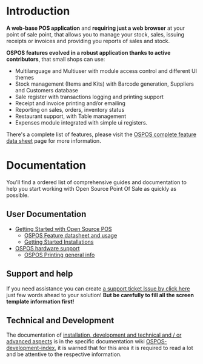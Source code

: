 # Introduction

**A web-base POS application** and **requiring just a web browser** at your point of sale point, that allows you to manage your stock, sales, issuing receipts or invoices and providing you reports of sales and stock.

**OSPOS features evolved in a robust application thanks to active contributors**, that small shops can use:

- Multilanguage and Multiuser with module access control and different UI themes
- Stock management (Items and Kits) with Barcode generation, Suppliers and Customers database
- Sale register with transactions logging and printing support
- Receipt and invoice printing and/or emailing
- Reporting on sales, orders, inventory status
- Restaurant support, with Table management
- Expenses module integrated with simple ui registers.

There's a complete list of features, please visit the [OSPOS complete feature data sheet](OSPOS-complete-feature-datasheet) page for more information.

# Documentation

You'll find a ordered list of comprehensive guides and documentation to help you start working with Open Source Point Of Sale as quickly as possible.

## User Documentation

* [Getting Started with Open Source POS](USERDOC-getting-started-with-ospos)
  * [OSPOS Feature datasheet and usage](OSPOS-complete-feature-datasheet)
  * [Getting Started Installations](USERDOC-getting-started-installations)
* [OSPOS hardware support](OSPOS-hardware-supported-datasheet)
  * [OSPOS Printing general info](OSPOS-Printing)

## Support and help

If you need assistance you can create [a support ticket Issue by click here](https://github.com/opensourcepos/opensourcepos/issues/new) just few words ahead to your solution! **But be carefully to fill all the screen template information first!**

## Technical and Development

The documentation of [installation, development and technical and / or advanced aspects](OSPOS-development-index) is in the specific documentation wiki [OSPOS-development-index](OSPOS-development-index), it is warned that for this area it is required to read a lot and be attentive to the respective information.